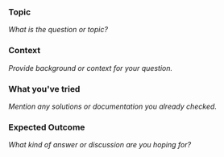 ### Topic
_What is the question or topic?_

### Context
_Provide background or context for your question._

### What you've tried
_Mention any solutions or documentation you already checked._

### Expected Outcome
_What kind of answer or discussion are you hoping for?_
